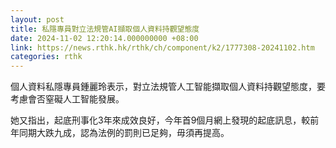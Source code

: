 ```yaml
---
layout: post
title: 私隱專員對立法規管AI擷取個人資料持觀望態度
date: 2024-11-02 12:20:14.000000000 +08:00
link: https://news.rthk.hk/rthk/ch/component/k2/1777308-20241102.htm
categories: rthk
---
```


個人資料私隱專員鍾麗玲表示，對立法規管人工智能擷取個人資料持觀望態度，要考慮會否窒礙人工智能發展。

她又指出，起底刑事化3年來成效良好，今年首9個月網上發現的起底訊息，較前年同期大跌九成，認為法例的罰則已足夠，毋須再提高。
